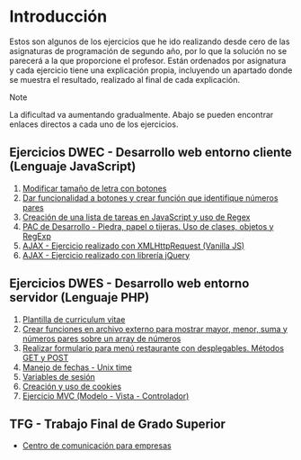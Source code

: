 # Introducción
Estos son algunos de los ejercicios que he ido realizando desde cero de las asignaturas de programación de segundo año, por lo que la solución no se parecerá a la que proporcione el profesor. Están ordenados por asignatura y cada ejercicio tiene una explicación propia, incluyendo un apartado donde se muestra el resultado, realizado al final de cada explicación.

> [!NOTE]
> La dificultad va aumentando gradualmente. Abajo se pueden encontrar enlaces directos a cada uno de los ejercicios.

## Ejercicios DWEC - Desarrollo web entorno cliente (Lenguaje JavaScript)

1. [Modificar tamaño de letra con botones](DWEC%20-%20Desarrollo%20web%20Entorno%20Cliente/videotutoria3/ejemplo3)
2. [Dar funcionalidad a botones y crear función que identifique números pares](DWEC%20-%20Desarrollo%20web%20Entorno%20Cliente/videotutoria4/ejemplo3)
3. [Creación de una lista de tareas en JavaScript y uso de Regex](DWEC%20-%20Desarrollo%20web%20Entorno%20Cliente/videotutoria6)
4. [PAC de Desarrollo - Piedra, papel o tijeras. Uso de clases, objetos y RegExp](DWEC%20-%20Desarrollo%20web%20Entorno%20Cliente/pacDesarrollo)
5. [AJAX - Ejercicio realizado con XMLHttpRequest (Vanilla JS)](DWEC%20-%20Desarrollo%20web%20Entorno%20Cliente/videotutoría10/XMLHttpRequest)
6. [AJAX - Ejercicio realizado con librería jQuery](DWEC%20-%20Desarrollo%20web%20Entorno%20Cliente/videotutoría10/jQuery)

## Ejercicios DWES - Desarrollo web entorno servidor (Lenguaje PHP)

1. [Plantilla de curriculum vitae](DWES%20-%20Desarrollo%20Web%20Entorno%20Servidor/videotutoria2/ejercicio1)
2. [Crear funciones en archivo externo para mostrar mayor, menor, suma y números pares sobre un array de números](DWES%20-%20Desarrollo%20Web%20Entorno%20Servidor/videotutoria3/ejercicio2)
3. [Realizar formulario para menú restaurante con desplegables. Métodos GET y POST](DWES%20-%20Desarrollo%20Web%20Entorno%20Servidor/videotutoria3/ejercicio3)
4. [Manejo de fechas - Unix time](DWES%20-%20Desarrollo%20Web%20Entorno%20Servidor/videotutoria4/ejercicio4)
5. [Variables de sesión](DWES%20-%20Desarrollo%20Web%20Entorno%20Servidor/videotutoria4/ejercicio5a)
6. [Creación y uso de cookies](DWES%20-%20Desarrollo%20Web%20Entorno%20Servidor/videotutoria4/ejercicio5b/)
7. [Ejercicio MVC (Modelo - Vista - Controlador)](DWES%20-%20Desarrollo%20Web%20Entorno%20Servidor/videotutoria5/Ejercicio%20propuesta%20en%20Vivo%20-%20MVC)

## TFG - Trabajo Final de Grado Superior

* [Centro de comunicación para empresas](TFG%20-%20Trabajo%20de%20Fin%20de%20Grado%20Superior/)
